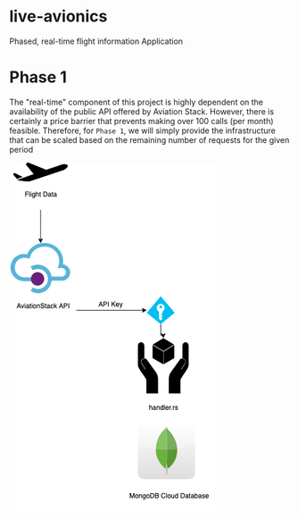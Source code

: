 # live-avionics
Phased, real-time flight information Application

# Phase 1
The "real-time" component of this project is highly dependent on the availability of the public API offered by Aviation Stack. However, there is certainly a price barrier that prevents making over 100 calls (per month) feasible. Therefore, for `Phase 1`, we will simply provide the infrastructure that can be scaled based on the remaining number of requests for the given period

![image](docs/live-avionics.png)